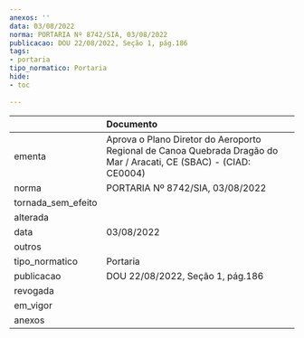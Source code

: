 ```yaml
---
anexos: ''
data: 03/08/2022
norma: PORTARIA Nº 8742/SIA, 03/08/2022
publicacao: DOU 22/08/2022, Seção 1, pág.186
tags:
- portaria
tipo_normatico: Portaria
hide: 
- toc 
 
---
```


|                    | Documento                                                                                                          |
|:-------------------|:-------------------------------------------------------------------------------------------------------------------|
| ementa             | Aprova o Plano Diretor do Aeroporto Regional de Canoa Quebrada Dragão do Mar / Aracati, CE (SBAC) - (CIAD: CE0004) |
| norma              | PORTARIA Nº 8742/SIA, 03/08/2022                                                                                   |
| tornada_sem_efeito |                                                                                                                    |
| alterada           |                                                                                                                    |
| data               | 03/08/2022                                                                                                         |
| outros             |                                                                                                                    |
| tipo_normatico     | Portaria                                                                                                           |
| publicacao         | DOU 22/08/2022, Seção 1, pág.186                                                                                   |
| revogada           |                                                                                                                    |
| em_vigor           |                                                                                                                    |
| anexos             |                                                                                                                    |
